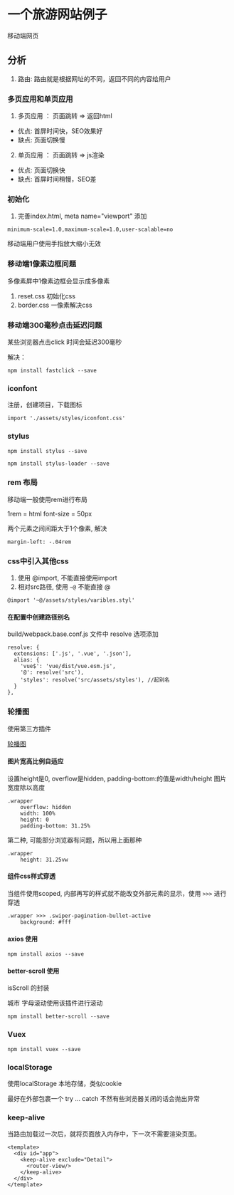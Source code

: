 

# 一个旅游网站例子

移动端网页

## 分析

1. 路由: 路由就是根据网址的不同，返回不同的内容给用户

### 多页应用和单页应用

1. 多页应用 ： 页面跳转 => 返回html

* 优点: 首屏时间快，SEO效果好
* 缺点: 页面切换慢

2. 单页应用 ： 页面跳转 => js渲染

* 优点: 页面切换快
* 缺点: 首屏时间稍慢，SEO差


### 初始化

1. 完善index.html, meta name="viewport" 添加

```
minimum-scale=1.0,maximum-scale=1.0,user-scalable=no
```

移动端用户使用手指放大缩小无效

### 移动端1像素边框问题

多像素屏中1像素边框会显示成多像素

1. reset.css 初始化css
2. border.css 一像素解决css


### 移动端300毫秒点击延迟问题

某些浏览器点击click 时间会延迟300毫秒

解决：

```
npm install fastclick --save
```

### iconfont

注册，创建项目，下载图标

```
import './assets/styles/iconfont.css'
```


### stylus

```
npm install stylus --save

npm install stylus-loader --save
```


### rem 布局

移动端一般使用rem进行布局

1rem = html  font-size = 50px

两个元素之间间距大于1个像素, 解决

```
margin-left: -.04rem
```

### css中引入其他css

1. 使用 @import, 不能直接使用import
2. 相对src路径, 使用 `~@` 不能直接 @

```
@import '~@/assets/styles/varibles.styl'
```

#### 在配置中创建路径别名

build/webpack.base.conf.js 文件中 resolve 选项添加

```
resolve: {
  extensions: ['.js', '.vue', '.json'],
  alias: {
    'vue$': 'vue/dist/vue.esm.js',
    '@': resolve('src'),
    'styles': resolve('src/assets/styles'), //起别名
  }
},
```

### 轮播图

使用第三方插件

[轮播图](https://github.com/surmon-china/vue-awesome-swiper)



#### 图片宽高比例自适应

设置height是0, overflow是hidden, padding-bottom:的值是width/height 图片宽度除以高度

```
.wrapper
    overflow: hidden
    width: 100%
    height: 0
    padding-bottom: 31.25%
```

第二种, 可能部分浏览器有问题，所以用上面那种

```
.wrapper
    height: 31.25vw
```


#### 组件css样式穿透

当组件使用scoped, 内部再写的样式就不能改变外部元素的显示，使用 `>>>` 进行穿透

```
.wrapper >>> .swiper-pagination-bullet-active
    background: #fff
```


#### axios 使用


```
npm install axios --save
```


#### better-scroll 使用

isScroll 的封装

城市 字母滚动使用该插件进行滚动

```
npm install better-scroll --save
```



### Vuex

```
npm install vuex --save
```


### localStorage

使用localStorage 本地存储，类似cookie

最好在外部包裹一个 try ... catch 不然有些浏览器关闭的话会抛出异常


### keep-alive

当路由加载过一次后，就将页面放入内存中，下一次不需要渲染页面。

```
<template>
  <div id="app">
    <keep-alive exclude="Detail">
      <router-view/>
    </keep-alive>
  </div>
</template>
```














